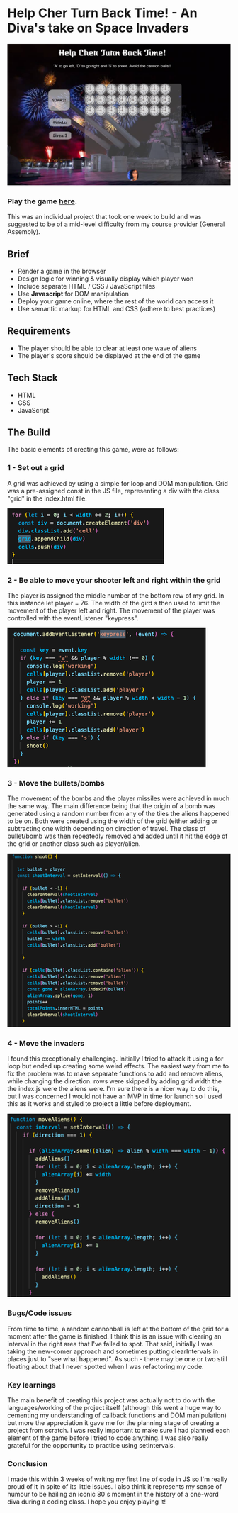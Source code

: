 # Help Cher Turn Back Time! - An Diva's take on Space Invaders
![screenshot of project](readmeScreenshot.png)

### Play the game [here](https://selliott456.github.io/Project-one/).

This was an individual project that took one week to build and was suggested to be of a mid-level difficulty from my course provider (General Assembly). 

## Brief 


* Render a game in the browser
* Design logic for winning & visually display which player won
* Include separate HTML / CSS / JavaScript files
* Use **Javascript** for DOM manipulation
* Deploy your game online, where the rest of the world can access it
* Use semantic markup for HTML and CSS (adhere to best practices)

## Requirements

* The player should be able to clear at least one wave of aliens
* The player's score should be displayed at the end of the game

## Tech Stack

* HTML
* CSS
* JavaScript

## The Build

The basic elements of creating this game, were as follows: 

### 1 - Set out a grid
A grid was achieved by using a simple for loop and DOM manipulation. Grid was a pre-assigned const in the JS file, representing a div with the class "grid" in the index.html file. 

![screenshot of code for grid](gridCode.png)

### 2 - Be able to move your shooter left and right within the grid
The player is assigned the middle number of the bottom row of my grid. In this instance let player = 76.
The width of the gird s then used to limit the movement of the player left and right. The movement of the player was controlled with the eventListener "keypress".

![screenshot of code for player movement](readmePlayerMovement.png)

### 3 - Move the bullets/bombs 
The movement of the bombs and the player missiles were achieved in much the same way. The main difference being that the origin of a bomb was generated using a random number from any of the tiles the aliens happened to be on. Both were created using the width of the grid (either adding or subtracting one width depending on direction of travel. The class of bullet/bomb was then repeatedly removed and added until it hit the edge of the grid or another class such as player/alien. 

![screenshot of code for shoot](readMeShoot.png)

### 4 - Move the invaders
I found this exceptionally challenging. Initially I tried to attack it using a for loop but ended up creating some weird effects. The easiest way from me to fix the problem was to make separate functions to add and remove aliens, while changing the direction. rows were skipped by adding grid width the the index.js were the aliens were. I'm sure there is a nicer way to do this, but I was concerned I would not have an MVP in time for launch so I used this as it works and styled to project a little before deployment. 

![screenshot of code for moving aliens](moveAliens.png)

### Bugs/Code issues
From time to time, a random cannonball is left at the bottom of the grid for a moment after the game is finished. I think this is an issue with clearing an interval in the right area that I've failed to spot. That said, initially I was taking the new-comer approach and sometimes putting clearIntervals in places just to "see what happened". As such - there may be one or two still floating about that I never spotted when I was refactoring my code. 

### Key learnings
The main benefit of creating this project was actually not to do with the languages/working of the project itself (although this went a huge way to cementing my understanding of callback functions and DOM manipulation) but more the appreciation it gave me for the planning stage of creating a project from scratch. I was really important to make sure I had planned each element of the game before I tried to code anything. I was also really grateful for the opportunity to practice using setIntervals.

### Conclusion
I made this within 3 weeks of writing my first line of code in JS so I'm really proud of it in spite of its little issues. I also think it represents my sense of humour to be hailing an iconic 80's moment in the history of a one-word diva during a coding class. I hope you enjoy playing it!

